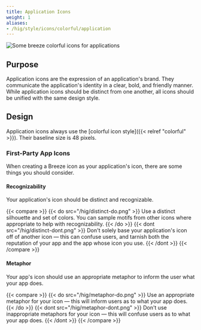 ```yaml
---
title: Application Icons
weight: 1
aliases:
- /hig/style/icons/colorful/application
---
```


![Some breeze colorful icons for applications](/hig/icon-applications.png)

Purpose
-------

Application icons are the expression of an application's brand. They
communicate the application's identity in a clear, bold, and friendly
manner. While application icons should be distinct from one another, all
icons should be unified with the same design style.

Design
------

Application icons always use the [colorful icon style]({{< relref "colorful" >}}).
Their baseline size is 48 pixels.

### First-Party App Icons

When creating a Breeze icon as your application's icon, there are some
things you should consider.

#### Recognizability

Your application's icon should be distinct and recognizable.

{{< compare >}}
{{< do src="/hig/distinct-do.png" >}}
Use a distinct silhouette and set of colors. You can sample motifs from
other icons where appropriate to help with recognizability.
{{< /do >}}
{{< dont src="/hig/distinct-dont.png" >}}
Don't solely base your application's icon off of another icon — this can
confuse users, and tarnish both the reputation of your app and the app
whose icon you use.
{{< /dont >}}
{{< /compare >}}

#### Metaphor

Your app's icon should use an appropriate metaphor to inform the user
what your app does.

{{< compare >}}
{{< do src="/hig/metaphor-do.png" >}}
Use an appropriate metaphor for your icon — this will inform users as to
what your app does.
{{< /do >}}
{{< dont src="/hig/metaphor-dont.png" >}}
Don't use inappropriate metaphors for your icon — this will confuse users
as to what your app does.
{{< /dont >}}
{{< /compare >}}
